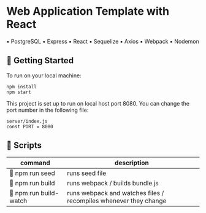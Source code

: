 # Web Application Template with React
:black_small_square: PostgreSQL
:black_small_square: Express
:black_small_square: React
:black_small_square: Sequelize
:black_small_square: Axios
:black_small_square: Webpack
:black_small_square: Nodemon

## :small_orange_diamond: Getting Started

To run on your local machine:
```
npm install
npm start
```
This project is set up to run on local host port 8080. You can change the port number in the following file:
```
server/index.js
const PORT = 8080
```

## :small_orange_diamond: Scripts

| command                                  | description                                                         |
|----------------------------------------- | --------------------------------------------------------------------|
| :small_red_triangle: npm run seed        | runs seed file                                                      |
| :small_red_triangle: npm run build       | runs webpack / builds bundle.js                                     |
| :small_red_triangle: npm run build-watch | runs webpack and watches files / recompiles whenever they change    |

